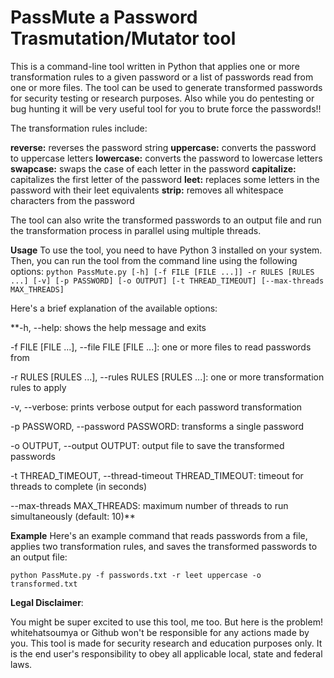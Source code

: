 # PassMute a Password Trasmutation/Mutator tool

This is a command-line tool written in Python that applies one or more transformation rules to a given password or a list of passwords read from one or more files. The tool can be used to generate transformed passwords for security testing or research purposes. Also while you do pentesting or bug hunting it will be very useful tool for you to brute force the passwords!!

The transformation rules include:

**reverse:** reverses the password string
**uppercase:** converts the password to uppercase letters
**lowercase:** converts the password to lowercase letters
**swapcase:** swaps the case of each letter in the password
**capitalize:** capitalizes the first letter of the password
**leet:** replaces some letters in the password with their leet equivalents
**strip:** removes all whitespace characters from the password

The tool can also write the transformed passwords to an output file and run the transformation process in parallel using multiple threads.

**Usage**
To use the tool, you need to have Python 3 installed on your system. Then, you can run the tool from the command line using the following options:
``` python PassMute.py [-h] [-f FILE [FILE ...]] -r RULES [RULES ...] [-v] [-p PASSWORD] [-o OUTPUT] [-t THREAD_TIMEOUT] [--max-threads MAX_THREADS] ``` 

Here's a brief explanation of the available options:

**-h, --help: shows the help message and exits

-f FILE [FILE ...], --file FILE [FILE ...]: one or more files to read passwords from

-r RULES [RULES ...], --rules RULES [RULES ...]: one or more transformation rules to apply

-v, --verbose: prints verbose output for each password transformation

-p PASSWORD, --password PASSWORD: transforms a single password

-o OUTPUT, --output OUTPUT: output file to save the transformed passwords

-t THREAD_TIMEOUT, --thread-timeout THREAD_TIMEOUT: timeout for threads to complete (in seconds)

--max-threads MAX_THREADS: maximum number of threads to run simultaneously (default: 10)**


**Example**
Here's an example command that reads passwords from a file, applies two transformation rules, and saves the transformed passwords to an output file:

``` python PassMute.py -f passwords.txt -r leet uppercase -o transformed.txt ``` 


**Legal Disclaimer**:

You might be super excited to use this tool, me too. But here is the problem! whitehatsoumya or Github won't be responsible for any actions made by you. This tool is made for security research and education purposes only. It is the end user's responsibility to obey all applicable 
local, state and federal laws. 
